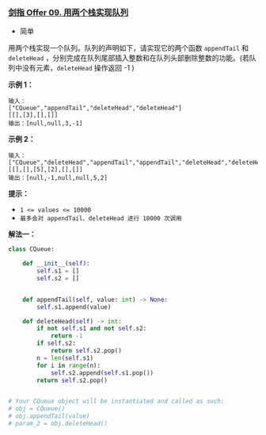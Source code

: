 ### [剑指 Offer 09. 用两个栈实现队列](https://leetcode.cn/problems/yong-liang-ge-zhan-shi-xian-dui-lie-lcof/)

- 简单

用两个栈实现一个队列。队列的声明如下，请实现它的两个函数 `appendTail` 和 `deleteHead` ，分别完成在队列尾部插入整数和在队列头部删除整数的功能。(若队列中没有元素，`deleteHead` 操作返回 -1 )

**示例 1：**

```
输入：
["CQueue","appendTail","deleteHead","deleteHead"]
[[],[3],[],[]]
输出：[null,null,3,-1]
```

**示例 2：**

```
输入：
["CQueue","deleteHead","appendTail","appendTail","deleteHead","deleteHead"]
[[],[],[5],[2],[],[]]
输出：[null,-1,null,null,5,2]
```

**提示：**

- `1 <= values <= 10000`
- `最多会对 appendTail、deleteHead 进行 10000 次调用`

**解法一：**

```python
class CQueue:

    def __init__(self):
        self.s1 = []
        self.s2 = []


    def appendTail(self, value: int) -> None:
        self.s1.append(value)

    def deleteHead(self) -> int:
        if not self.s1 and not self.s2:
            return -1
        if self.s2:
            return self.s2.pop()
        n = len(self.s1)
        for i in range(n):
            self.s2.append(self.s1.pop())
        return self.s2.pop()


# Your CQueue object will be instantiated and called as such:
# obj = CQueue()
# obj.appendTail(value)
# param_2 = obj.deleteHead()
```